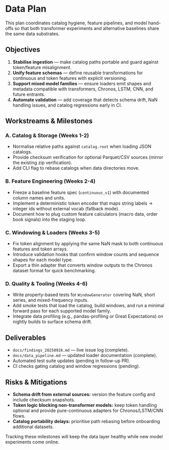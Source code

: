 # Data Plan

This plan coordinates catalog hygiene, feature pipelines, and model hand-offs so that both transformer experiments and alternative baselines share the same data substrates.

## Objectives

1. **Stabilise ingestion** — make catalog paths portable and guard against token/feature misalignment.
2. **Unify feature schemas** — define reusable transformations for continuous and token features with explicit versioning.
3. **Support mixed model families** — ensure loaders emit shapes and metadata compatible with transformers, Chronos, LSTM, CNN, and future entrants.
4. **Automate validation** — add coverage that detects schema drift, NaN handling issues, and catalog regressions early in CI.

## Workstreams & Milestones

### A. Catalog & Storage (Weeks 1-2)
- Normalise relative paths against `catalog.root` when loading JSON catalogs.
- Provide checksum verification for optional Parquet/CSV sources (mirror the existing zip verification).
- Add CLI flag to rebase catalogs when data directories move.

### B. Feature Engineering (Weeks 2-4)
- Freeze a baseline feature spec (`continuous_v1`) with documented column names and units.
- Implement a deterministic token encoder that maps string labels → integer ids without external vocab (fallback mode).
- Document how to plug custom feature calculators (macro data, order book signals) into the staging loop.

### C. Windowing & Loaders (Weeks 3-5)
- Fix token alignment by applying the same NaN mask to both continuous features and token arrays.
- Introduce validation hooks that confirm window counts and sequence shapes for each model type.
- Export a thin adapter that converts window outputs to the Chronos dataset format for quick benchmarking.

### D. Quality & Tooling (Weeks 4-6)
- Write property-based tests for `WindowGenerator` covering NaN, short series, and mixed-frequency inputs.
- Add smoke tests that load the catalog, build windows, and run a minimal forward pass for each supported model family.
- Integrate data profiling (e.g., pandas-profiling or Great Expectations) on nightly builds to surface schema drift.

## Deliverables

- `docs/findings_20250926.md` — live issue log (complete).
- `docs/data_pipeline.md` — updated loader documentation (complete).
- Automated test suite updates (pending in follow-up PR).
- CI checks gating catalog and window regressions (pending).

## Risks & Mitigations

- **Schema drift from external sources:** version the feature config and include checksum snapshots.
- **Token logic blocking non-transformer models:** keep token handling optional and provide pure-continuous adapters for Chronos/LSTM/CNN flows.
- **Catalog portability delays:** prioritise path rebasing before onboarding additional datasets.

Tracking these milestones will keep the data layer healthy while new model experiments come online.
